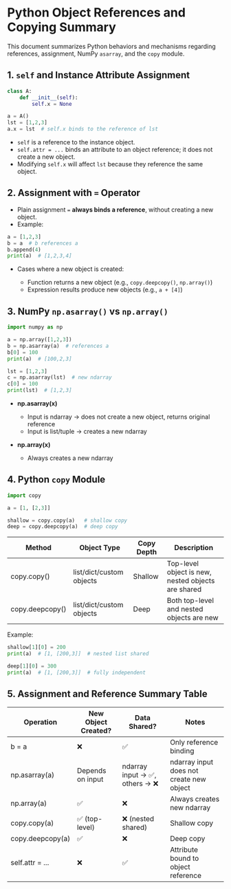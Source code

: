 # Python Object References and Copying Summary

This document summarizes Python behaviors and mechanisms regarding references, assignment, NumPy `asarray`, and the `copy` module.

## 1. `self` and Instance Attribute Assignment

```python
class A:
    def __init__(self):
        self.x = None

a = A()
lst = [1,2,3]
a.x = lst  # self.x binds to the reference of lst
```

* `self` is a reference to the instance object.
* `self.attr = ...` binds an attribute to an object reference; it does not create a new object.
* Modifying `self.x` will affect `lst` because they reference the same object.

## 2. Assignment with `=` Operator

* Plain assignment `=` **always binds a reference**, without creating a new object.
* Example:

```python
a = [1,2,3]
b = a  # b references a
b.append(4)
print(a)  # [1,2,3,4]
```

* Cases where a new object is created:

  * Function returns a new object (e.g., `copy.deepcopy()`, `np.array()`)
  * Expression results produce new objects (e.g., `a + [4]`)

## 3. NumPy `np.asarray()` vs `np.array()`

```python
import numpy as np

a = np.array([1,2,3])
b = np.asarray(a)  # references a
b[0] = 100
print(a)  # [100,2,3]

lst = [1,2,3]
c = np.asarray(lst)  # new ndarray
c[0] = 100
print(lst)  # [1,2,3]
```

* **np.asarray(x)**

  * Input is ndarray → does not create a new object, returns original reference
  * Input is list/tuple → creates a new ndarray
* **np.array(x)**

  * Always creates a new ndarray

## 4. Python `copy` Module

```python
import copy

a = [1, [2,3]]

shallow = copy.copy(a)   # shallow copy
deep = copy.deepcopy(a)  # deep copy
```

| Method          | Object Type              | Copy Depth | Description                                        |
| --------------- | ------------------------ | ---------- | -------------------------------------------------- |
| copy.copy()     | list/dict/custom objects | Shallow    | Top-level object is new, nested objects are shared |
| copy.deepcopy() | list/dict/custom objects | Deep       | Both top-level and nested objects are new          |

Example:

```python
shallow[1][0] = 200
print(a)  # [1, [200,3]]  # nested list shared

deep[1][0] = 300
print(a)  # [1, [200,3]]  # fully independent
```

## 5. Assignment and Reference Summary Table

| Operation        | New Object Created? | Data Shared?                  | Notes                                    |
| ---------------- | ------------------- | ----------------------------- | ---------------------------------------- |
| b = a            | ❌                   | ✅                             | Only reference binding                   |
| np.asarray(a)    | Depends on input    | ndarray input → ✅, others → ❌ | ndarray input does not create new object |
| np.array(a)      | ✅                   | ❌                             | Always creates new ndarray               |
| copy.copy(a)     | ✅ (top-level)       | ❌ (nested shared)             | Shallow copy                             |
| copy.deepcopy(a) | ✅                   | ❌                             | Deep copy                                |
| self.attr = ...  | ❌                   | ✅                             | Attribute bound to object reference      |
